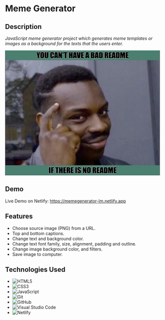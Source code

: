 # Meme Generator

## Description

 _JavaScript meme generator project which generates meme templates or images as a background for the texts that the users enter._ 

![This is an image](/Images/my-meme.png)

## Demo

Live Demo on Netlify: https://memegenerator-lm.netlify.app

## Features
- Choose source image (PNG) from a URL.
- Top and bottom captions.
- Change text and background color.
- Change text font family, size, alignment, padding and outline.
- Change image background color, and filters.
- Save image to computer.


## Technologies Used

- ![HTML5](https://img.shields.io/badge/html5-%23E34F26.svg?style=for-the-badge&logo=html5&logoColor=white)
- ![CSS3](https://img.shields.io/badge/css3-%231572B6.svg?style=for-the-badge&logo=css3&logoColor=white)
- ![JavaScript](https://img.shields.io/badge/javascript-%23323330.svg?style=for-the-badge&logo=javascript&logoColor=%23F7DF1E)
- ![Git](https://img.shields.io/badge/git-%23F05033.svg?style=for-the-badge&logo=git&logoColor=white)
- ![GitHub](https://img.shields.io/badge/github-%23121011.svg?style=for-the-badge&logo=github&logoColor=white)
- ![Visual Studio Code](https://img.shields.io/badge/Visual%20Studio%20Code-0078d7.svg?style=for-the-badge&logo=visual-studio-code&logoColor=white)
- ![Netlify](https://img.shields.io/badge/netlify-%23000000.svg?style=for-the-badge&logo=netlify&logoColor=#00C7B7)

